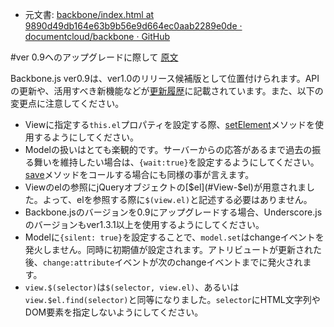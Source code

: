 + 元文書: [backbone/index.html at 9890d49db164e63b9b56e9d664ec0aab2289e0de · documentcloud/backbone · GitHub](https://github.com/documentcloud/backbone/blob/9890d49db164e63b9b56e9d664ec0aab2289e0de/index.html "backbone/index.html at 9890d49db164e63b9b56e9d664ec0aab2289e0de · documentcloud/backbone · GitHub")

#ver 0.9へのアップグレードに際して [原文](http://backbonejs.org/#upgrading)

Backbone.js ver0.9は、ver1.0のリリース候補版として位置付けられます。APIの更新や、活用すべき新機能などが[更新履歴](#changelog)に記載されています。また、以下の変更点に注意してください。

+ Viewに指定する`this.el`プロパティを設定する際、[setElement](#View-setElement)メソッドを使用するようにしてください。
+ Modelの扱いはとても楽観的です。サーバーからの応答があるまで過去の振る舞いを維持したい場合は、`{wait:true}`を設定するようにしてください。[save](#Model-save)メソッドをコールする場合にも同様の事が言えます。
+ Viewのelの参照にjQueryオブジェクトの[$el](#View-$el)が用意されました。よって、elを参照する際に`$(view.el)`と記述する必要はありません。
+ Backbone.jsのバージョンを0.9にアップグレードする場合、Underscore.jsのバージョンもver1.3.1以上を使用するようにしてください。
+ Modelに`{silent: true}`を設定することで、`model.set`はchangeイベントを発火しません。同時に初期値が設定されます。アトリビュートが更新された後、`change:attribute`イベントが次のchangeイベントまでに発火されます。
+ `view.$(selector)`は`$(selector, view.el)`、あるいは`view.$el.find(selector)`と同等になりました。`selector`にHTML文字列やDOM要素を指定しないようにしてください。